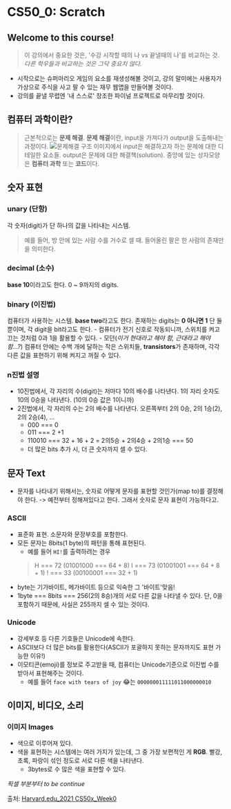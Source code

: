 # CS50_0: Scratch

## Welcome to this course!
> 이 강의에서 중요한 것은, '수강 시작할 때의 나 vs 끝낼때의 나'를 비교하는 것. *다른 학우들과 비교하는 것은 그닥 중요치 않다.*

* 시작으로는 슈퍼마리오 게임의 요소를 재생성해볼 것이고, 강의 말미에는 사용자가 가상으로 주식을 사고 팔 수 있는 재무 웹앱을 만들어볼 것이다.
* 강의를 끝낼 무렵엔 '내 스스로' 창조한 파이널 프로젝트로 마무리할 것이다.


## 컴퓨터 과학이란?
> 근본적으로는 **문제 해결**.
**문제 해결**이란, input을 가져다가 output을 도출해내는 과정이다.
![문제해결 구조](https://cs50.harvard.edu/x/2021/notes/0/input_output.png)
이미지에서 input은 해결하고자 하는 문제에 대한 디테일한 요소들.
output은 문제에 대한 해결책(solution).
중앙에 있는 상자모양은 **컴퓨터 과학** 또는 **코드**이다.


## 숫자 표현
### unary (단항) 
각 숫자(digit)가 단 하나의 값을 나타내는 시스템.
> 예를 들어, 방 안에 있는 사람 수를 거수로 셀 때. 들어올린 팔은 한 사람의 존재만을 의미한다.

### decimal (소수)
**base 10**이라고도 한다. 0 ~ 9까지의 digits.

### binary (이진법)
컴퓨터가 사용하는 시스템. **base two**라고도 한다. 
존재하는 digits는 **0 아니면 1** 단 둘 뿐이며, 각 digit을 bit라고도 한다.
    - 컴퓨터가 전기 신호로 작동되니까, 스위치를 켜고 끄는 것처럼 0과 1을 활용할 수 있다.
    - 모던(*이거 현대라고 해야 함, 근대라고 해야 함...?*) 컴퓨터 안에는 수백 개에 달하는 작은 스위치들, **transistors**가 존재하며, 각각 다른 값을 표현하기 위해 켜지고 꺼질 수 있다.

### n진법 설명
* 10진법에서, 각 자리의 수(digit)는 저마다 10의 배수를 나타낸다. 1의 자리 숫자도 10의 0승을 나타낸다. (10의 0승 값은 1이니까)
* 2진법에서, 각 자리의 수는 2의 배수를 나타낸다. 오른쪽부터 2의 0승, 2의 1승(2), 2의 2승(4), ...
    - 000 === 0
    - 011 === 2 +1
    - 110010 === 32 + 16 + 2 = 2의5승 + 2의4승 + 2의1승 === 50
    - 더 많은 bits 추가 시, 더 큰 숫자까지 셀 수 있다.


## 문자 Text
* 문자를 나타내기 위해서는, 숫자로 어떻게 문자를 표현할 것인가(map to)를 결정해야 한다. -> 예전부터 정해져있다고 한다. 그래서 숫자로 문자 표현이 가능하다고.

### ASCII
* 표준화 표현. 소문자와 문장부호를 포함한다.
* 모든 문자는 8bits(1 byte)의 패턴을 통해 표현된다.
    - 예를 들어 `HI!`를 출력하려는 경우
    > H === 72 (01001000 === 64 + 8)
    > I === 73 (01001001 === 64 + 8 + 1)
    > ! === 33 (00100001 === 32 + 1)
* byte는 기가바이트, 메가바이트 등으로 익숙한 그 '바이트'맞음!
* 1byte === 8bits === 256(2의 8승)개의 서로 다른 값을 나타낼 수 있다. 단, 0을 포함하기 때문에, 사실은 255까지 셀 수 있는 것이다.

### Unicode
* 강세부호 등 다른 기호들은 Unicode에 속한다.
* ASCII보다 더 많은 bits를 활용한다(ASCII가 포괄하지 못하는 문자까지도 표현 가능한 이유!)
* 이모티콘(emoji)를 정보로 주고받을 때, 컴퓨터는 Unicode기준으로 이진법 수를 받아서 표현해주는 것이다.
    - 예를 들어 `face with tears of joy` 😂는 `000000011111011000000010`


## 이미지, 비디오, 소리

### 이미지 Images
* 색으로 이루어져 있다.
* 색을 표현하는 시스템에는 여러 가지가 있는데, 그 중 가장 보편적인 게 **RGB**. 빨강, 초록, 파랑이 섞인 정도로 서로 다른 색을 나타낸다.
    - 3bytes로 수 많은 색을 표현할 수 있다.

*픽셀 부분부터 to be continue*


출처: [Harvard.edu_2021 CS50x_Week0](https://cs50.harvard.edu/x/2021/notes/0/)